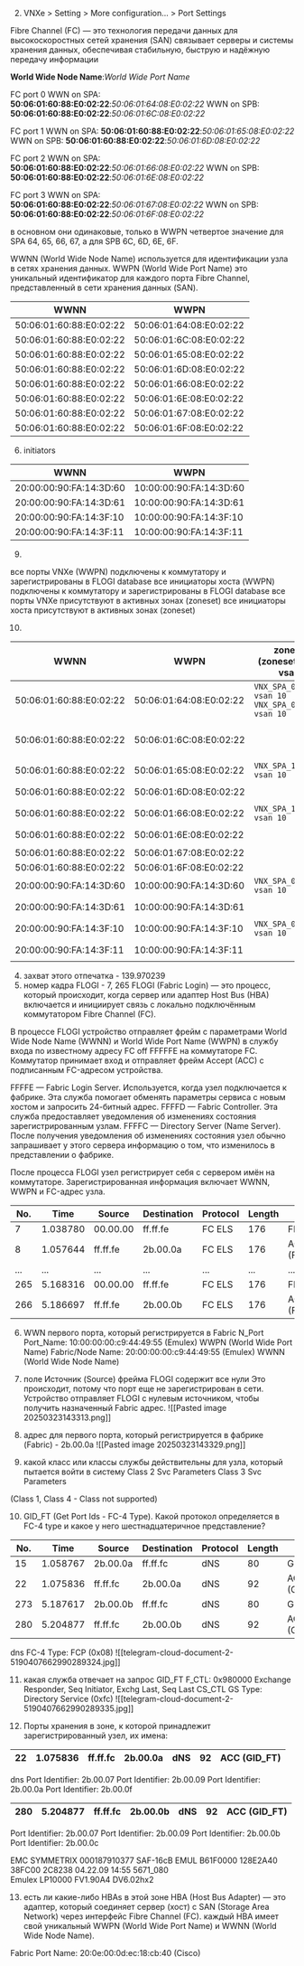 2. VNXe > Setting > More configuration… > Port Settings

Fibre Channel (FC) — это технология передачи данных для высокоскоростных сетей хранения (SAN)
связывает серверы и системы хранения данных, обеспечивая стабильную, быструю и надёжную передачу информации

**World Wide Node Name**:*World Wide Port Name*

FC port 0
WWN on SPA: **50:06:01:60:88:E0:02:22**:*50:06:01:64:08:E0:02:22*
WWN on SPB: **50:06:01:60:88:E0:02:22**:*50:06:01:6C:08:E0:02:22*

FC port 1 
WWN on SPA: **50:06:01:60:88:E0:02:22**:*50:06:01:65:08:E0:02:22*
WWN on SPB: **50:06:01:60:88:E0:02:22**:*50:06:01:6D:08:E0:02:22*

FC port 2 
WWN on SPA: **50:06:01:60:88:E0:02:22**:*50:06:01:66:08:E0:02:22*
WWN on SPB: **50:06:01:60:88:E0:02:22**:*50:06:01:6E:08:E0:02:22*

FC port 3 
WWN on SPA: **50:06:01:60:88:E0:02:22**:*50:06:01:67:08:E0:02:22*
WWN on SPB: **50:06:01:60:88:E0:02:22**:*50:06:01:6F:08:E0:02:22*

в основном они одинаковые, только в WWPN четвертое значение для SPA 64, 65, 66, 67, а для SPB 6C, 6D, 6E, 6F.

WWNN (World Wide Node Name) используется для идентификации узла в сетях хранения данных.
WWPN (World Wide Port Name) это уникальный идентификатор для каждого порта Fibre Channel, представленный в сети хранения данных (SAN).

| WWNN                    | WWPN                    |
| ----------------------- | ----------------------- |
| 50:06:01:60:88:E0:02:22 | 50:06:01:64:08:E0:02:22 |
| 50:06:01:60:88:E0:02:22 | 50:06:01:6C:08:E0:02:22 |
| 50:06:01:60:88:E0:02:22 | 50:06:01:65:08:E0:02:22 |
| 50:06:01:60:88:E0:02:22 | 50:06:01:6D:08:E0:02:22 |
| 50:06:01:60:88:E0:02:22 | 50:06:01:66:08:E0:02:22 |
| 50:06:01:60:88:E0:02:22 | 50:06:01:6E:08:E0:02:22 |
| 50:06:01:60:88:E0:02:22 | 50:06:01:67:08:E0:02:22 |
| 50:06:01:60:88:E0:02:22 | 50:06:01:6F:08:E0:02:22 |

6. initiators

| WWNN                    | WWPN                    |
| ----------------------- | ----------------------- |
| 20:00:00:90:FA:14:3D:60 | 10:00:00:90:FA:14:3D:60 |
| 20:00:00:90:FA:14:3D:61 | 10:00:00:90:FA:14:3D:61 |
| 20:00:00:90:FA:14:3F:10 | 10:00:00:90:FA:14:3F:10 |
| 20:00:00:90:FA:14:3F:11 | 10:00:00:90:FA:14:3F:11 |
9. 
все порты VNXe (WWPN) подключены к коммутатору и зарегистрированы в FLOGI database
все инициаторы хоста (WWPN) подключены к коммутатору и зарегистрированы в FLOGI database
все порты VNXe присутствуют в активных зонах (zoneset)
все инициаторы хоста присутствуют в активных зонах (zoneset)

10. 

| WWNN                    | WWPN                    | zone name (zoneset FABRICA vsan 10)                                    | zone name (zoneset FABRICB vsan 20)                                    |
| ----------------------- | ----------------------- | ---------------------------------------------------------------------- | ---------------------------------------------------------------------- |
| 50:06:01:60:88:E0:02:22 | 50:06:01:64:08:E0:02:22 | ```VNX_SPA_0_WIN1_HBA0 vsan 10```<br>```VNX_SPA_0_LIN1_HBA0 vsan 10``` |                                                                        |
| 50:06:01:60:88:E0:02:22 | 50:06:01:6C:08:E0:02:22 |                                                                        | ```VNX_SPB_0_WIN1_HBA1 vsan 20```<br>```VNX_SPB_0_LIN1_HBA1 vsan 20``` |
| 50:06:01:60:88:E0:02:22 | 50:06:01:65:08:E0:02:22 | ```VNX_SPA_1_VNX_SPA_2 vsan 10```                                      |                                                                        |
| 50:06:01:60:88:E0:02:22 | 50:06:01:6D:08:E0:02:22 |                                                                        | ```VNX_SPB_1_ VNX_SPB_2 vsan 20```                                     |
| 50:06:01:60:88:E0:02:22 | 50:06:01:66:08:E0:02:22 | ```VNX_SPA_1_VNX_SPA_2 vsan 10```                                      |                                                                        |
| 50:06:01:60:88:E0:02:22 | 50:06:01:6E:08:E0:02:22 |                                                                        | ```VNX_SPB_1_ VNX_SPB_2 vsan 20```                                     |
| 50:06:01:60:88:E0:02:22 | 50:06:01:67:08:E0:02:22 |                                                                        |                                                                        |
| 50:06:01:60:88:E0:02:22 | 50:06:01:6F:08:E0:02:22 |                                                                        |                                                                        |
| 20:00:00:90:FA:14:3D:60 | 10:00:00:90:FA:14:3D:60 | ```VNX_SPA_0_WIN1_HBA0 vsan 10```                                      |                                                                        |
| 20:00:00:90:FA:14:3D:61 | 10:00:00:90:FA:14:3D:61 |                                                                        | ```VNX_SPB_0_WIN1_HBA1 vsan 20```                                      |
| 20:00:00:90:FA:14:3F:10 | 10:00:00:90:FA:14:3F:10 | ```VNX_SPA_0_LIN1_HBA0 vsan 10```                                      |                                                                        |
| 20:00:00:90:FA:14:3F:11 | 10:00:00:90:FA:14:3F:11 |                                                                        | ```VNX_SPB_0_LIN1_HBA1 vsan 20```                                      |


4. захват этого отпечатка - 139.970239
5. номер кадра FLOGI - 7, 265
FLOGI (Fabric Login) — это процесс, который происходит, когда сервер или адаптер Host Bus (HBA) включается и инициирует связь с локально подключённым коммутатором Fibre Channel (FC).

В процессе FLOGI устройство отправляет фрейм с параметрами World Wide Node Name (WWNN) и World Wide Port Name (WWPN) в службу входа по известному адресу FC off FFFFFE на коммутаторе FC. Коммутатор принимает вход и отправляет фрейм Accept (ACC) с подписанным FC-адресом устройства. 

FFFFE — Fabric Login Server. Используется, когда узел подключается к фабрике. Эта служба помогает обменять параметры сервиса с новым хостом и запросить 24-битный адрес.
FFFFD — Fabric Controller. Эта служба предоставляет уведомления об изменениях состояния зарегистрированным узлам.
FFFFC — Directory Server (Name Server). После получения уведомления об изменениях состояния узел обычно запрашивает у этого сервера информацию о том, что изменилось в представлении о фабрике.

После процесса FLOGI узел регистрирует себя с сервером имён на коммутаторе. Зарегистрированная информация включает WWNN, WWPN и FC-адрес узла.

| No. | Time     | Source   | Destination | Protocol | Length | Info        |
| --- | -------- | -------- | ----------- | -------- | ------ | ----------- |
| 7   | 1.038780 | 00.00.00 | ff.ff.fe    | FC ELS   | 176    | FLOGI       |
| 8   | 1.057644 | ff.ff.fe | 2b.00.0a    | FC ELS   | 176    | ACC (FLOGI) |
| ... | ...      | ...      | ...         | ...      | ...    | ...         |
| 265 | 5.168316 | 00.00.00 | ff.ff.fe    | FC ELS   | 176    | FLOGI       |
| 266 | 5.186697 | ff.ff.fe | 2b.00.0b    | FC ELS   | 176    | ACC (FLOGI) |
6. WWN первого порта, который регистрируется в Fabric
N_Port Port_Name: 10:00:00:00:c9:44:49:55 (Emulex) WWPN (World Wide Port Name) 
Fabric/Node Name: 20:00:00:00:c9:44:49:55 (Emulex) WWNN (World Wide Node Name)

7. поле Источник (Source) фрейма FLOGI содержит все нули
Это происходит, потому что порт еще не зарегистрирован в сети.
Устройство отправляет FLOGI с нулевым источником, чтобы получить назначенный Fabric адрес.
![[Pasted image 20250323143313.png]]

8. адрес для первого порта, который регистрируется в фабрике (Fabric) - 2b.00.0a
![[Pasted image 20250323143329.png]]
9. какой класс или классы службы действительны для узла, который пытается войти в систему
Class 2 Svc Parameters
Class 3 Svc Parameters

(Class 1, Class 4 - Class not supported)

10. GID_FT (Get Port Ids - FC-4 Type). Какой протокол определяется в FC-4 type и какое у него шестнадцатеричное представление?

| No. | Time     | Source   | Destination | Protocol | Length | Info         |
| --- | -------- | -------- | ----------- | -------- | ------ | ------------ |
| 15  | 1.058767 | 2b.00.0a | ff.ff.fc    | dNS      | 80     | GID_FT       |
| 22  | 1.075836 | ff.ff.fc | 2b.00.0a    | dNS      | 92     | ACC (GID_FT) |
| 273 | 5.187617 | 2b.00.0b | ff.ff.fc    | dNS      | 80     | GID_FT       |
| 280 | 5.204877 | ff.ff.fc | 2b.00.0b    | dNS      | 92     | ACC (GID_FT) |
dns
FC-4 Type: FCP (0x08)
![[telegram-cloud-document-2-5190407662990289324.jpg]]

11. какая служба отвечает на запрос GID_FT
F_CTL: 0x980000 Exchange Responder, Seq Initiator, Exchg Last, Seq Last CS_CTL
GS Type: Directory Service (0xfc)
![[telegram-cloud-document-2-5190407662990289335.jpg]]

12. Порты хранения в зоне, к которой принадлежит зарегистрированный узел, их имена:

| 22  | 1.075836 | ff.ff.fc | 2b.00.0a | dNS | 92  | ACC (GID_FT) |
| --- | -------- | -------- | -------- | --- | --- | ------------ |
dns
Port Identifier: 2b.00.07
Port Identifier: 2b.00.09
Port Identifier: 2b.00.0a
Port Identifier: 2b.00.0f

| 280 | 5.204877 | ff.ff.fc | 2b.00.0b | dNS | 92  | ACC (GID_FT) |
| --- | -------- | -------- | -------- | --- | --- | ------------ |
Port Identifier: 2b.00.07
Port Identifier: 2b.00.09
Port Identifier: 2b.00.0b
Port Identifier: 2b.00.0c

EMC SYMMETRIX 000187910377 SAF-16cB EMUL B61F0000 128E2A40 38FC00 2C8238 04.22.09 14:55 5671_080  
Emulex LP10000 FV1.90A4 DV6.02hx2


13. есть ли какие-либо HBAs в этой зоне
HBA (Host Bus Adapter) — это адаптер, который соединяет сервер (хост) с SAN (Storage Area Network) через интерфейс Fibre Channel (FC). каждый HBA имеет свой уникальный WWPN (World Wide Port Name) и WWNN (World Wide Node Name).

Fabric Port Name: 20:0e:00:0d:ec:18:cb:40 (Cisco)